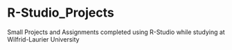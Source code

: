 # R-Studio_Projects
Small Projects and Assignments completed using R-Studio while studying at Wilfrid-Laurier University

